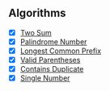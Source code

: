 ## Algorithms

- [x] [Two Sum](https://github.com/rdvnabay/LeetCode/blob/master/Algorithms/Solutions/Easy/TwoSum.cs)
- [x] [Palindrome Number](https://github.com/rdvnabay/LeetCode/blob/master/Algorithms/Solutions/Easy/PalindromeNumber.cs) 
- [x] [Longest Common Prefix](https://github.com/rdvnabay/LeetCode/blob/master/Algorithms/Solutions/Easy/LongestCommonPrefix.cs) 
- [x] [Valid Parentheses](https://github.com/rdvnabay/LeetCode/blob/master/Algorithms/Solutions/Easy/ValidParentheses.cs) 
- [x] [Contains Duplicate](https://github.com/rdvnabay/LeetCode/blob/master/Algorithms/Solutions/Easy/ContainsDuplicate.cs) 
- [x] [Single Number](https://github.com/rdvnabay/LeetCode/blob/master/Algorithms/Solutions/Easy/SingleNumber.cs) 
